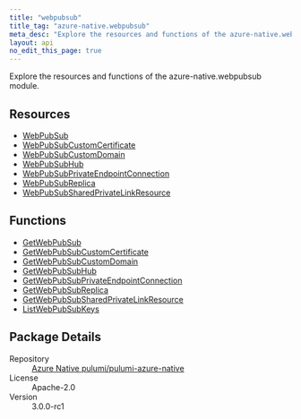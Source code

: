 ```yaml
---
title: "webpubsub"
title_tag: "azure-native.webpubsub"
meta_desc: "Explore the resources and functions of the azure-native.webpubsub module."
layout: api
no_edit_this_page: true
---
```


<!-- WARNING: this file was generated by Pulumi Docs Generator. -->
<!-- Do not edit by hand unless you're certain you know what you are doing! -->

Explore the resources and functions of the azure-native.webpubsub module.

<h2 id="resources">Resources</h2>
<ul class="api">
    <li><a href="webpubsub/" title="WebPubSub">WebPubSub</a></li>
    <li><a href="webpubsubcustomcertificate/" title="WebPubSubCustomCertificate">WebPubSubCustomCertificate</a></li>
    <li><a href="webpubsubcustomdomain/" title="WebPubSubCustomDomain">WebPubSubCustomDomain</a></li>
    <li><a href="webpubsubhub/" title="WebPubSubHub">WebPubSubHub</a></li>
    <li><a href="webpubsubprivateendpointconnection/" title="WebPubSubPrivateEndpointConnection">WebPubSubPrivateEndpointConnection</a></li>
    <li><a href="webpubsubreplica/" title="WebPubSubReplica">WebPubSubReplica</a></li>
    <li><a href="webpubsubsharedprivatelinkresource/" title="WebPubSubSharedPrivateLinkResource">WebPubSubSharedPrivateLinkResource</a></li>
</ul>

<h2 id="functions">Functions</h2>
<ul class="api">
    <li><a href="getwebpubsub/" title="GetWebPubSub">GetWebPubSub</a></li>
    <li><a href="getwebpubsubcustomcertificate/" title="GetWebPubSubCustomCertificate">GetWebPubSubCustomCertificate</a></li>
    <li><a href="getwebpubsubcustomdomain/" title="GetWebPubSubCustomDomain">GetWebPubSubCustomDomain</a></li>
    <li><a href="getwebpubsubhub/" title="GetWebPubSubHub">GetWebPubSubHub</a></li>
    <li><a href="getwebpubsubprivateendpointconnection/" title="GetWebPubSubPrivateEndpointConnection">GetWebPubSubPrivateEndpointConnection</a></li>
    <li><a href="getwebpubsubreplica/" title="GetWebPubSubReplica">GetWebPubSubReplica</a></li>
    <li><a href="getwebpubsubsharedprivatelinkresource/" title="GetWebPubSubSharedPrivateLinkResource">GetWebPubSubSharedPrivateLinkResource</a></li>
    <li><a href="listwebpubsubkeys/" title="ListWebPubSubKeys">ListWebPubSubKeys</a></li>
</ul>

<h2 id="package-details">Package Details</h2>
<dl class="package-details">
	<dt>Repository</dt>
	<dd><a href="https://github.com/pulumi/pulumi-azure-native">Azure Native pulumi/pulumi-azure-native</a></dd>
	<dt>License</dt>
	<dd>Apache-2.0</dd>
	<dt>Version</dt>
	<dd>3.0.0-rc1</dd>
</dl>


